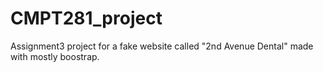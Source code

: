 # CMPT281_project

Assignment3 project for a fake website called "2nd Avenue Dental" made with mostly boostrap.
